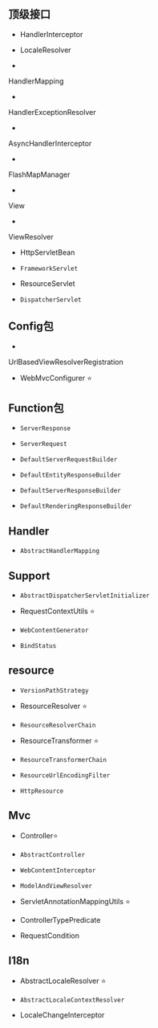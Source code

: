 ## 顶级接口

- HandlerInterceptor

- LocaleResolver

-
HandlerMapping

-
HandlerExceptionResolver

-
AsyncHandlerInterceptor

-
FlashMapManager

-
View

-
ViewResolver

- HttpServletBean

- ```
  FrameworkServlet
  ```

- ResourceServlet

- ```
  DispatcherServlet
  ```

## Config包

-
UrlBasedViewResolverRegistration

- WebMvcConfigurer :star:

## Function包

- ```
  ServerResponse
  ```

- ```
  ServerRequest
  ```

- ```
  DefaultServerRequestBuilder
  ```

- ```
  DefaultEntityResponseBuilder
  ```

- ```
  DefaultServerResponseBuilder
  ```

- ```
  DefaultRenderingResponseBuilder
  ```

## Handler

- ```
  AbstractHandlerMapping
  ```

## Support

- ```
  AbstractDispatcherServletInitializer
  ```

- RequestContextUtils :star:

- ```
  WebContentGenerator
  ```

- ```
  BindStatus
  ```

## resource

- ```
  VersionPathStrategy
  ```

- ResourceResolver :star:

- ```
  ResourceResolverChain
  ```

- ResourceTransformer :star:

- ```
  ResourceTransformerChain
  ```

- ```
  ResourceUrlEncodingFilter
  ```

- ```
  HttpResource
  ```

## Mvc

- Controller:star:

- ```
  AbstractController
  ```

- ```
  WebContentInterceptor
  ```

- ```
  ModelAndViewResolver
  ```

- ServletAnnotationMappingUtils :star:
- ControllerTypePredicate

- RequestCondition

## I18n

- AbstractLocaleResolver :star:

- ```
  AbstractLocaleContextResolver
  ```

- LocaleChangeInterceptor